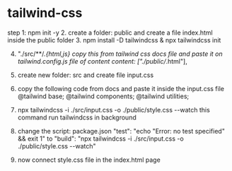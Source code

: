 # tailwind-css

step 1: npm init -y
2. create a folder: public and create a file index.html inside the public folder
3. npm install -D tailwindcss
& npx tailwindcss init

4. "./src/**/*.{html,js}  copy this from tailwind css docs file and paste it on tailwind.config.js file of content
    content: ["./public/*.html"],

5. create new folder: src and create file input.css
6. copy the following code from docs and paste it inside the input.css file 
@tailwind base;
@tailwind components;
@tailwind utilities;

7. npx tailwindcss -i ./src/input.css -o ./public/style.css --watch 
 this command run tailwindcss in background

 8. change the script: 
 package.json
  "test": "echo \"Error: no test specified\" && exit 1" to  "build": "npx tailwindcss -i ./src/input.css -o ./public/style.css --watch"

9. now connect style.css file in the index.html page